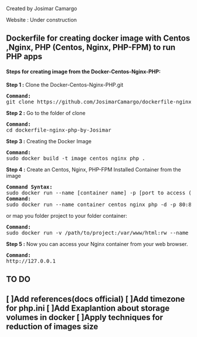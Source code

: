 Created by Josimar Camargo <br>

Website : Under construction<br>

<h2>Dockerfile for creating docker image with Centos ,Nginx, PHP (Centos, Nginx, PHP-FPM) to run PHP apps</h2>

<h4>Steps for creating image from the Docker-Centos-Nginx-PHP:</h4>

<b>Step 1 :</b> Clone the Docker-Centos-Nginx-PHP.git
<pre>
<b>Command: </b>
git clone https://github.com/JosimarCamargo/dockerfile-nginx-php-by-Josimar.git
</pre>

<b>Step 2 :</b> Go to the folder of clone
<pre>
<b>Command:</b>
cd dockerfile-nginx-php-by-Josimar
</pre>

<b>Step 3 :</b> Creating the Docker Image
<pre>
<b>Command: </b>
sudo docker build -t image_centos_nginx_php .
</pre>

<b>Step 4 :</b> Create an Centos, Nginx, PHP-FPM Installed Container from the image
<pre>
<b>Command Syntax: </b>
sudo docker run --name [container name] -p [port to access (New Port):port exposed(original port)] -i -t [image name]
<b>Command:</b>
sudo docker run --name container_centos_nginx_php -d -p 80:80 image_centos_nginx_php
</pre>
or map you folder project to your folder container:
<pre>
<b>Command:</b>
sudo docker run -v /path/to/project:/var/www/html:rw --name container_centos_nginx_php -d -p 80:80 image_centos_nginx_php
</pre>

<b>Step 5 :</b> Now you can access your Nginx container from your web browser.
<pre>
<b>Command:</b>
http://127.0.0.1
</pre>

<h2>TO DO<h2>

[ ]Add references(docs official)
[ ]Add timezone for php.ini
[ ]Add Exaplantion about storage volumes in docker
[ ]Apply techniques for reduction of images size
